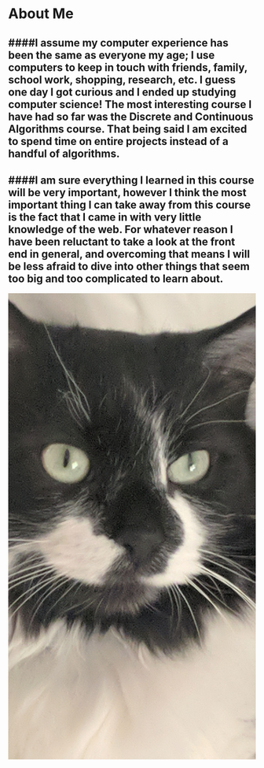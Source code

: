 # About Me
####I assume my computer experience has been the same as everyone my age; I use computers to keep in touch with friends, family, school work, shopping, research, etc.  I guess one day I got curious and I ended up studying computer science!  The most interesting course I have had so far was the Discrete and Continuous Algorithms course.  That being said I am excited to spend time on entire projects instead of a handful of algorithms.
---
####I am sure everything I learned in this course will be very important, however I think the most important thing I can take away from this course is the fact that I came in with very little knowledge of the web.  For whatever reason I have been reluctant to take a look at the front end in general, and overcoming that means I will be less afraid to dive into other things that seem too big and too complicated to learn about.
---
![my cat](mycat.jpeg)